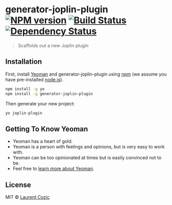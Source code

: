 # generator-joplin-plugin [![NPM version][npm-image]][npm-url] [![Build Status][travis-image]][travis-url] [![Dependency Status][daviddm-image]][daviddm-url]
> Scaffolds out a new Joplin plugin

## Installation

First, install [Yeoman](http://yeoman.io) and generator-joplin-plugin using [npm](https://www.npmjs.com/) (we assume you have pre-installed [node.js](https://nodejs.org/)).

```bash
npm install -g yo
npm install -g generator-joplin-plugin
```

Then generate your new project:

```bash
yo joplin-plugin
```

## Getting To Know Yeoman

 * Yeoman has a heart of gold.
 * Yeoman is a person with feelings and opinions, but is very easy to work with.
 * Yeoman can be too opinionated at times but is easily convinced not to be.
 * Feel free to [learn more about Yeoman](http://yeoman.io/).

## License

MIT © [Laurent Cozic]()


[npm-image]: https://badge.fury.io/js/generator-joplin-plugin.svg
[npm-url]: https://npmjs.org/package/generator-joplin-plugin
[travis-image]: https://travis-ci.com/laurent22/generator-joplin-plugin.svg?branch=master
[travis-url]: https://travis-ci.com/laurent22/generator-joplin-plugin
[daviddm-image]: https://david-dm.org/laurent22/generator-joplin-plugin.svg?theme=shields.io
[daviddm-url]: https://david-dm.org/laurent22/generator-joplin-plugin
